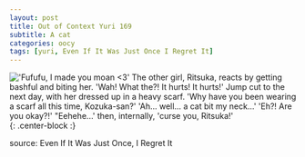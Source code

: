 ```yaml
---
layout: post
title: Out of Context Yuri 169
subtitle: A cat
categories: oocy
tags: [yuri, Even If It Was Just Once I Regret It]
---
```



!['Fufufu, I made you moan <3' The other girl, Ritsuka, reacts by getting bashful and biting her. 'Wah! What the?! It hurts! It hurts!' Jump cut to the next day, with her dressed up in a heavy scarf. 'Why have you been wearing a scarf all this time, Kozuka-san?' 'Ah... well... a cat bit my neck...' 'Eh?! Are you okay?!' "Eehehe...' then, internally, 'curse you, Ritsuka!'](https://imgur.com/fmUJpe6.png){: .center-block :}


source: Even If It Was Just Once, I Regret It